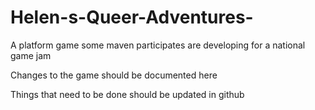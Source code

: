 # Helen-s-Queer-Adventures-
A platform game some maven participates are developing for a national game jam




Changes to the game should be documented here

Things that need to be done should be updated in github
